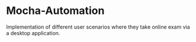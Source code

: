 # Mocha-Automation
Implementation of different user scenarios where they take online exam via a desktop application.
